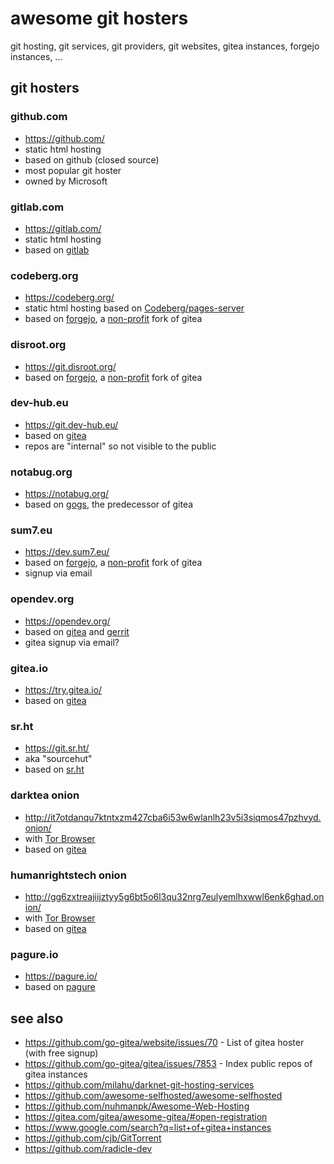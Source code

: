 # awesome git hosters
git hosting, git services, git providers, git websites, gitea instances, forgejo instances, ...

## git hosters

### github.com

- https://github.com/
- static html hosting
- based on github (closed source)
- most popular git hoster
- owned by Microsoft

### gitlab.com

- https://gitlab.com/
- static html hosting
- based on [gitlab](https://github.com/gitlabhq/gitlabhq)

### codeberg.org

- https://codeberg.org/
- static html hosting based on [Codeberg/pages-server](https://codeberg.org/Codeberg/pages-server)
- based on [forgejo](https://codeberg.org/forgejo/forgejo), a [non-profit](https://forgejo.org/faq/#why-was-forgejo-created) fork of gitea

### disroot.org

- https://git.disroot.org/
- based on [forgejo](https://codeberg.org/forgejo/forgejo), a [non-profit](https://forgejo.org/faq/#why-was-forgejo-created) fork of gitea

### dev-hub.eu

- https://git.dev-hub.eu/
- based on [gitea](https://github.com/go-gitea/gitea)
- repos are "internal" so not visible to the public

### notabug.org

- https://notabug.org/
- based on [gogs](https://notabug.org/hp/gogs), the predecessor of gitea

### sum7.eu

- https://dev.sum7.eu/
- based on [forgejo](https://codeberg.org/forgejo/forgejo), a [non-profit](https://forgejo.org/faq/#why-was-forgejo-created) fork of gitea
- signup via email

### opendev.org

- https://opendev.org/
- based on [gitea](https://github.com/go-gitea/gitea) and [gerrit](https://www.gerritcodereview.com/)
- gitea signup via email?

### gitea.io

- https://try.gitea.io/
- based on [gitea](https://github.com/go-gitea/gitea)

### sr.ht

- https://git.sr.ht/
- aka "sourcehut"
- based on [sr.ht](https://git.sr.ht/~sircmpwn/?search=sr.ht)

### darktea onion

- http://it7otdanqu7ktntxzm427cba6i53w6wlanlh23v5i3siqmos47pzhvyd.onion/
- with [Tor Browser](https://www.torproject.org/)
- based on [gitea](https://github.com/go-gitea/gitea)

### humanrightstech onion

- http://gg6zxtreajiijztyy5g6bt5o6l3qu32nrg7eulyemlhxwwl6enk6ghad.onion/
- with [Tor Browser](https://www.torproject.org/)
- based on [gitea](https://github.com/go-gitea/gitea)

### pagure.io

- https://pagure.io/
- based on [pagure](https://pagure.io/pagure)

## see also

- https://github.com/go-gitea/website/issues/70 - List of gitea hoster (with free signup)
- https://github.com/go-gitea/gitea/issues/7853 - Index public repos of gitea instances
- https://github.com/milahu/darknet-git-hosting-services
- https://github.com/awesome-selfhosted/awesome-selfhosted
- https://github.com/nuhmanpk/Awesome-Web-Hosting
- https://gitea.com/gitea/awesome-gitea/#open-registration
- https://www.google.com/search?q=list+of+gitea+instances
- https://github.com/cjb/GitTorrent
- https://github.com/radicle-dev
